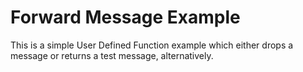 # Forward Message Example

This is a simple User Defined Function example which either drops a message or returns a test message, alternatively.

